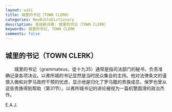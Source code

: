 ```yaml
---
layout: wiki
title: 城里的书记（TOWN CLERK）
categories: NewBibleDictionary
description: 圣经新词典: 城里的书记（TOWN CLERK）
keywords: 城里的书记, TOWN CLERK
comments: false
---
```


## 城里的书记（TOWN CLERK）

　　城里的书记（grammateus，徒十九35）通常是指司法部门的秘书，负责准确记录各项决议。以弗所城的书记显然是当时民众集会的主持。他对法律条文的谨慎入微和对罗马政府干预的忧虑，显示他是归化了罗马籍的贵族成员，保罗也曾从这些贵族得到帮助（第31节）。以弗所城书记的讲论被视为一篇机警圆滑的政治杰作。

E.A.J.








